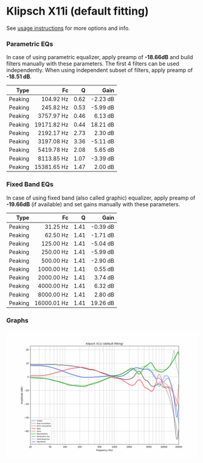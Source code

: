 # Klipsch X11i (default fitting)
See [usage instructions](https://github.com/jaakkopasanen/AutoEq#usage) for more options and info.

### Parametric EQs
In case of using parametric equalizer, apply preamp of **-18.66dB** and build filters manually
with these parameters. The first 4 filters can be used independently.
When using independent subset of filters, apply preamp of **-18.51 dB**.

| Type    | Fc          |    Q | Gain     |
|--------:|------------:|-----:|---------:|
| Peaking | 104.92 Hz   | 0.62 | -2.23 dB |
| Peaking | 245.82 Hz   | 0.53 | -5.99 dB |
| Peaking | 3757.97 Hz  | 0.46 | 6.13 dB  |
| Peaking | 19171.82 Hz | 0.44 | 18.21 dB |
| Peaking | 2192.17 Hz  | 2.73 | 2.30 dB  |
| Peaking | 3197.08 Hz  | 3.36 | -5.11 dB |
| Peaking | 5419.78 Hz  | 2.08 | 5.65 dB  |
| Peaking | 8113.85 Hz  | 1.07 | -3.39 dB |
| Peaking | 15381.65 Hz | 1.47 | 2.00 dB  |

### Fixed Band EQs
In case of using fixed band (also called graphic) equalizer, apply preamp of **-19.66dB**
(if available) and set gains manually with these parameters.

| Type    | Fc          |    Q | Gain     |
|--------:|------------:|-----:|---------:|
| Peaking | 31.25 Hz    | 1.41 | -0.39 dB |
| Peaking | 62.50 Hz    | 1.41 | -1.71 dB |
| Peaking | 125.00 Hz   | 1.41 | -5.04 dB |
| Peaking | 250.00 Hz   | 1.41 | -5.99 dB |
| Peaking | 500.00 Hz   | 1.41 | -2.90 dB |
| Peaking | 1000.00 Hz  | 1.41 | 0.55 dB  |
| Peaking | 2000.00 Hz  | 1.41 | 3.74 dB  |
| Peaking | 4000.00 Hz  | 1.41 | 6.32 dB  |
| Peaking | 8000.00 Hz  | 1.41 | 2.80 dB  |
| Peaking | 16000.01 Hz | 1.41 | 19.26 dB |

### Graphs
![](./Klipsch%20X11i%20(default%20fitting).png)